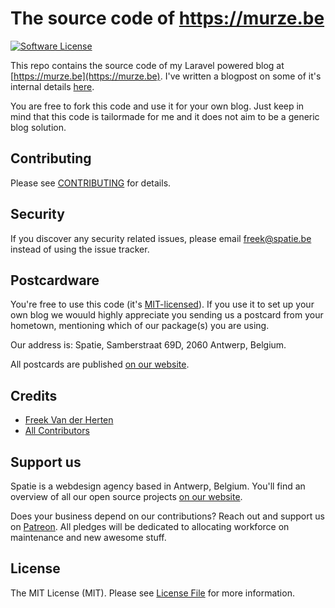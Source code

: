 # The source code of https://murze.be

[![Software License](https://img.shields.io/badge/license-MIT-brightgreen.svg?style=flat-square)](LICENSE.md)

This repo contains the source code of my Laravel powered blog at [https://murze.be](https://murze.be). I've written a blogpost on some of it's internal details [here](https://murze.be/on-migrating-my-blog-from-wordpress-to-a-laravel-application).

You are free to fork this code and use it for your own blog. Just keep in mind that this code is tailormade for me and it does not aim to be a generic blog solution.

## Contributing

Please see [CONTRIBUTING](CONTRIBUTING.md) for details.

## Security

If you discover any security related issues, please email freek@spatie.be instead of using the issue tracker.

## Postcardware

You're free to use this code (it's [MIT-licensed](LICENSE.md)). If you use it to set up your own blog we wouuld highly appreciate you sending us a postcard from your hometown, mentioning which of our package(s) you are using.

Our address is: Spatie, Samberstraat 69D, 2060 Antwerp, Belgium.

All postcards are published [on our website](https://spatie.be/en/opensource/postcards).

## Credits

- [Freek Van der Herten](https://github.com/freekmurze)
- [All Contributors](../../contributors)

## Support us

Spatie is a webdesign agency based in Antwerp, Belgium. You'll find an overview of all our open source projects [on our website](https://spatie.be/opensource).

Does your business depend on our contributions? Reach out and support us on [Patreon](https://www.patreon.com/spatie).
All pledges will be dedicated to allocating workforce on maintenance and new awesome stuff.

## License

The MIT License (MIT). Please see [License File](LICENSE.md) for more information.
